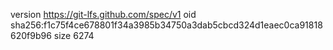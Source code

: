 version https://git-lfs.github.com/spec/v1
oid sha256:f1c75f4ce678801f34a3985b34750a3dab5cbcd324d1eaec0ca91818620f9b96
size 6274
